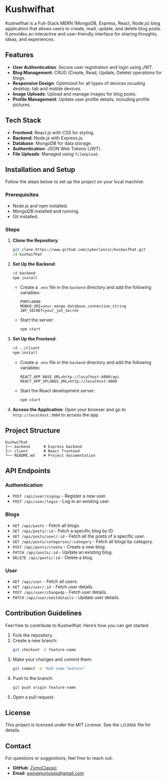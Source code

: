 # Kushwifhat

Kushwifhat is a Full-Stack MERN (MongoDB, Express, React, Node.js) blog application that allows users to create, read, update, and delete blog posts. It provides an interactive and user-friendly interface for sharing thoughts, ideas, and experiences.

## Features

- **User Authentication**: Secure user registration and login using JWT.
- **Blog Management**: CRUD (Create, Read, Update, Delete) operations for blogs.
- **Responsive Design**: Optimized for all types of devices incuding desktop, tab and mobile devices.
- **Image Uploads**: Upload and manage images for blog posts.
- **Profile Management**: Update user profile details, including profile pictures.

## Tech Stack

- **Frontend**: React.js with CSS for styling.
- **Backend**: Node.js with Express.js.
- **Database**: MongoDB for data storage.
- **Authentication**: JSON Web Tokens (JWT).
- **File Uploads**: Managed using `fileUpload`.

## Installation and Setup

Follow the steps below to set up the project on your local machine:

### Prerequisites

- Node.js and npm installed.
- MongoDB installed and running.
- Git installed.

### Steps

1. **Clone the Repository**:
   ```bash
   git clone https://www.github.com/zymoclassic/kushwifhat.git
   cd kushwifhat
   ```

2. **Set Up the Backend**:
   ```bash
   cd backend
   npm install
   ```
   - Create a `.env` file in the `backend` directory and add the following variables:
     ```env
     PORT=4000
     MONGO_URI=your_mongo_database_connection_string
     JWT_SECRET=your_jwt_secret
     ```
   - Start the server:
     ```bash
     npm start
     ```

3. **Set Up the Frontend**:
   ```bash
   cd ../client
   npm install
   ```
   - Create a `.env` file in the `backend` directory and add the following variables:
     ```env
     REACT_APP_BASE_URL=http://localhost:4000/api
     REACT_APP_UPLOADS_URL=http://localhost:4000
     ```

   - Start the React development server:
     ```bash
     npm start
     ```

4. **Access the Application**:
   Open your browser and go to `http://localhost:3000` to access the app.

## Project Structure

```
Kushwifhat
├── backend      # Express backend
├── client       # React frontend
└── README.md    # Project documentation
```

## API Endpoints

### Authentication
- `POST /api/user/signup` - Register a new user.
- `POST /api/user/login` - Log in an existing user.

### Blogs
- `GET /api/posts` - Fetch all blogs.
- `GET /api/posts/:id` - Fetch a specific blog by ID.
- `GET /api/posts/user/:id` - Fetch all the posts of a specific user.
- `GET /api/posts/categories/:category` - Fetch all blogs by category.
- `POST /api/posts/create` - Create a new blog.
- `PATCH /api/posts/:id` - Update an existing blog.
- `DELETE /api/posts/:id` - Delete a blog.

### User
- `GET /api/user` - Fetch all users.
- `GET /api/user/:id` - Fetch user details.
- `POST /api/user/changedp` - Fetch user details.
- `PATCH /api/user/editdetails` - Update user details.

## Contribution Guidelines

Feel free to contribute to Kushwifhat. Here’s how you can get started:

1. Fork the repository.
2. Create a new branch:
   ```bash
   git checkout -b feature-name
   ```
3. Make your changes and commit them:
   ```bash
   git commit -m "Add some feature"
   ```
4. Push to the branch:
   ```bash
   git push origin feature-name
   ```
5. Open a pull request.

## License

This project is licensed under the MIT License. See the `LICENSE` file for details.

## Contact

For questions or suggestions, feel free to reach out:
- **GitHub**: [ZymoClassic](https://www.github.com/zymoclassic)
- **Email**: [awopejumoses@gmail.com](mailto:awopejumoses@gmail.com)


